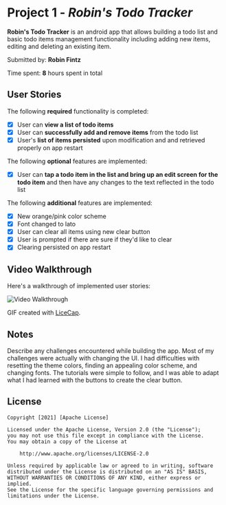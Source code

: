 # Project 1 - *Robin's Todo Tracker*

**Robin's Todo Tracker** is an android app that allows building a todo list and basic todo items management functionality including adding new items, editing and deleting an existing item.

Submitted by: **Robin Fintz**

Time spent: **8** hours spent in total

## User Stories

The following **required** functionality is completed:

* [x] User can **view a list of todo items**
* [x] User can **successfully add and remove items** from the todo list
* [x] User's **list of items persisted** upon modification and and retrieved properly on app restart

The following **optional** features are implemented:

* [x] User can **tap a todo item in the list and bring up an edit screen for the todo item** and then have any changes to the text reflected in the todo list

The following **additional** features are implemented:

* [x] New orange/pink color scheme
* [x] Font changed to lato
* [x] User can clear all items using new clear button
* [x] User is prompted if there are sure if they'd like to clear
* [x] Clearing persisted on app restart

## Video Walkthrough

Here's a walkthrough of implemented user stories:

<img src='https://media.giphy.com/media/eZQ5FlT4uo3jOPzRzf/giphy.gif' width='' alt='Video Walkthrough' />

GIF created with [LiceCap](http://www.cockos.com/licecap/).

## Notes

Describe any challenges encountered while building the app.
Most of my challenges were actually with changing the UI. I had difficulties with resetting the theme colors, finding an appealing color scheme, and changing fonts. 
The tutorials were simple to follow, and I was able to adapt what I had learned with the buttons to create the clear button.

## License

    Copyright [2021] [Apache License]

    Licensed under the Apache License, Version 2.0 (the "License");
    you may not use this file except in compliance with the License.
    You may obtain a copy of the License at

        http://www.apache.org/licenses/LICENSE-2.0

    Unless required by applicable law or agreed to in writing, software
    distributed under the License is distributed on an "AS IS" BASIS,
    WITHOUT WARRANTIES OR CONDITIONS OF ANY KIND, either express or implied.
    See the License for the specific language governing permissions and
    limitations under the License.
